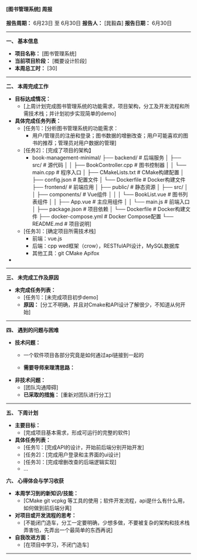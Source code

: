 
#### **[图书管理系统] 周报**

**报告周期：** 6月23日 至 6月30日
**报告人：** [晁毅森]
**报告日期：** 6月30日

---

**一、 基本信息**

*   **项目名称：** [图书管理系统]
*   **当前项目阶段：** [概要设计阶段]
*   **本周总工时：** [30]

---

**二、 本周完成工作**

*   **目标达成情况：**
    *   [上周计划完成图书管理系统的功能需求，项目架构，分工及开发流程和所需技术栈；并计划初步实现简单的demo]
*   **具体完成任务列表：**
    *   [任务1]：[分析图书管理系统的功能需求：
        *   用户/管理员的注册和登录；图书数据的增删改查；用户可能喜欢的图书的推荐；管理员对用户数据的管理]
    *   [任务2]：[完成了项目的架构】
        *   book-management-minimal/
├── backend/                   # 后端服务
│   ├── src/                   # 源代码
│   │   ├── BookController.cpp # 图书控制器
│   │   └── main.cpp           # 程序入口
│   ├── CMakeLists.txt         # CMake构建配置
│   ├── config.json            # 配置文件
│   └── Dockerfile             # Docker构建文件
├── frontend/                  # 前端应用
│   ├── public/                # 静态资源
│   ├── src/
│   │   ├── components/        # Vue组件
│   │   │   └── BookList.vue   # 图书列表组件
│   │   ├── App.vue            # 主应用组件
│   │   └── main.js            # 前端入口
│   ├── package.json           # 项目依赖
│   └── Dockerfile             # Docker构建文件
├── docker-compose.yml         # Docker Compose配置
└── README.md                  # 项目说明]
    *   [任务3]：[确定项目所需技术栈]
        *   前端：vue.js
        *   后端：cpp wed框架（crow），RESTfulAPI设计，MySQL数据库
        *   其他工具：git CMake Apifox 
* 
   

---

**三、 未完成工作及原因**

*   **未完成任务列表：**
    *   [任务1]：[未完成项目初步demo]
    *   **原因：** [分工不明确，并且对Cmake和API设计了解很少，不知道从何开始]
  

---

**四、 遇到的问题与困难**

*   **技术问题：**
    *  一个软件项目各部分究竟是如何通过api链接到一起的
  
    *   **需要导师来理清思路：** 
*   **非技术问题：**
    *   [团队沟通障碍]
    *   **已采取的措施：** [重新对团队进行分工]

---

**五、 下周计划**

*   **主要目标：**
    *   [完成项目基本需求，形成可运行的完整的软件]
*   **具体任务列表：**
    *   [任务1]：[完成API的设计，开始前后端分别开始开发]
    *   [任务2]：[完成用户登录和主界面的ui设计]
    *   [任务3]：[完成增删改查的后端逻辑实现]
    *   ...



**六、 心得体会与学习收获**

*   **本周学习到的新知识/技能：**
    *   [CMake git vcpkg 等工具的使用；软件开发流程，api是什么有什么用，如何做到前后端分离]
*   **对项目或开发流程的思考：**
    *   [不能闭门造车，分工一定要明确，少想多做，不要被复杂的架构和技术栈弄害怕，先弄出一个最简单的东西再说]
*   **自我改进方面：**
    *   [在项目中学习，不闭门造车]

---

